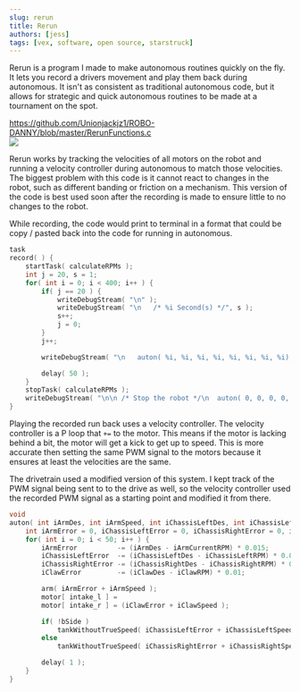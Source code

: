 ```yaml
---
slug: rerun
title: Rerun
authors: [jess]
tags: [vex, software, open source, starstruck]
---
```


Rerun is a program I made to make autonomous routines quickly on the fly.  It lets you record a drivers movement and play them back during autonomous.  It isn't as consistent as traditional autonomous code, but it allows for strategic and quick autonomous routines to be made at a tournament on the spot.  

https://github.com/Unionjackjz1/ROBO-DANNY/blob/master/RerunFunctions.c  
![](banner.gif)

<!--truncate-->

Rerun works by tracking the velocities of all motors on the robot and running a velocity controller during autonomous to match those velocities.  The biggest problem with this code is it cannot react to changes in the robot, such as different banding or friction on a mechanism.  This version of the code is best used soon after the recording is made to ensure little to no changes to the robot.  

While recording, the code would print to terminal in a format that could be copy / pasted back into the code for running in autonomous. 
```cpp
task
record( ) {
	startTask( calculateRPMs );
	int j = 20, s = 1;
	for( int i = 0; i < 400; i++ ) {
		if( j == 20 ) {
			writeDebugStream( "\n" );
			writeDebugStream( "\n	/* %i Second(s) */", s );
			s++;
			j = 0;
		}
		j++;

		writeDebugStream( "\n	auton( %i, %i, %i, %i, %i, %i, %i, %i);", iArmCurrentRPM, motor[ arm_l1 ], iChassisLeftRPM, motor[ chassis_l ], iChassisRightRPM, motor[ chassis_r ], iClawRPM, motor[ intake_l ] );

		delay( 50 );
	}
	stopTask( calculateRPMs );
	writeDebugStream( "\n\n	/* Stop the robot */\n	auton( 0, 0, 0, 0, 0, 0, %i, %i );", iClawRPM, motor[ intake_l ] );
}
```

Playing the recorded run back uses a velocity controller.  The velocity controller is a P loop that `+=` to the motor.  This means if the motor is lacking behind a bit, the motor will get a kick to get up to speed.  This is more accurate then setting the same PWM signal to the motors because it ensures at least the velocities are the same.  

The drivetrain used a modified version of this system.  I kept track of the PWM signal being sent to to the drive as well, so the velocity controller used the recorded PWM signal as a starting point and modified it from there. 

```cpp
void
auton( int iArmDes, int iArmSpeed, int iChassisLeftDes, int iChassisLeftSpeed, int iChassisRightDes, int iChassisRightSpeed, int iClawDes, int iClawSpeed ) {
	int iArmError = 0, iChassisLeftError = 0, iChassisRightError = 0, iClawError = 0;
	for( int i = 0; i < 50; i++ ) {
		iArmError          -= (iArmDes - iArmCurrentRPM) * 0.015;
		iChassisLeftError  -= (iChassisLeftDes - iChassisLeftRPM) * 0.01;
		iChassisRightError -= (iChassisRightDes - iChassisRightRPM) * 0.01;
		iClawError         -= (iClawDes - iClawRPM) * 0.01;

		arm( iArmError + iArmSpeed );
		motor[ intake_l ] =
		motor[ intake_r ] = (iClawError + iClawSpeed );

		if( !bSide )
			tankWithoutTrueSpeed( iChassisLeftError + iChassisLeftSpeed, iChassisRightError + iChassisRightSpeed );
		else
			tankWithoutTrueSpeed( iChassisRightError + iChassisRightSpeed, iChassisLeftError + iChassisLeftSpeed );

		delay( 1 );
	}
}
```
